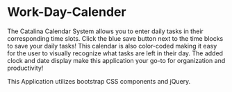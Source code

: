 # Work-Day-Calender

The Catalina Calendar System allows you to enter daily tasks in their corresponding time slots. Click the blue save button next to the time blocks to save your daily tasks! This calendar is also color-coded making it easy for the user to visually recognize what tasks are left in their day. The added clock and date display make this application your go-to for organization and productivity!

This Application utilizes bootstrap CSS components and jQuery. 